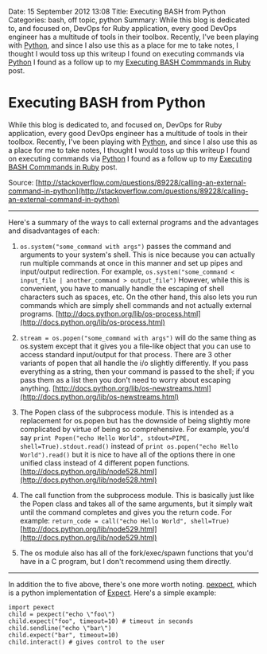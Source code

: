 Date: 15 September 2012 13:08
Title: Executing BASH from Python
Categories: bash, off topic, python
Summary: While this blog is dedicated to, and focused on, DevOps for Ruby application, every good DevOps engineer has a multitude of tools in their toolbox. Recently, I've been playing with [Python], and since I also use this as a place for me to take notes, I thought I would toss up this writeup I found on executing commands via [Python] I found as a follow up to my [Executing BASH Commmands in Ruby](http://rubyops.net/2012/09/05/executing_bash_from_ruby) post.

# Executing BASH from Python

While this blog is dedicated to, and focused on, DevOps for Ruby application, every good DevOps engineer has a multitude of tools in their toolbox. Recently, I've been playing with [Python], and since I also use this as a place for me to take notes, I thought I would toss up this writeup I found on executing commands via [Python] I found as a follow up to my [Executing BASH Commmands in Ruby](http://rubyops.net/2012/09/05/executing_bash_from_ruby) post.

Source: [http://stackoverflow.com/questions/89228/calling-an-external-command-in-python](http://stackoverflow.com/questions/89228/calling-an-external-command-in-python)

---------

Here's a summary of the ways to call external programs and the advantages and disadvantages of each:

1. `os.system("some_command with args")` passes the command and arguments to your system's shell. This is nice because you can actually run multiple commands at once in this manner and set up pipes and input/output redirection. For example, `os.system("some_command < input_file | another_command > output_file")` However, while this is convenient, you have to manually handle the escaping of shell characters such as spaces, etc. On the other hand, this also lets you run commands which are simply shell commands and not actually external programs. [http://docs.python.org/lib/os-process.html](http://docs.python.org/lib/os-process.html)

2. `stream = os.popen("some_command with args")` will do the same thing as os.system except that it gives you a file-like object that you can use to access standard input/output for that process. There are 3 other variants of popen that all handle the i/o slightly differently. If you pass everything as a string, then your command is passed to the shell; if you pass them as a list then you don't need to worry about escaping anything. [http://docs.python.org/lib/os-newstreams.html](http://docs.python.org/lib/os-newstreams.html)

3. The Popen class of the subprocess module. This is intended as a replacement for os.popen but has the downside of being slightly more complicated by virtue of being so comprehensive. For example, you'd say `print Popen("echo Hello World", stdout=PIPE, shell=True).stdout.read()` instead of `print os.popen("echo Hello World").read()` but it is nice to have all of the options there in one unified class instead of 4 different popen functions. [http://docs.python.org/lib/node528.html](http://docs.python.org/lib/node528.html)

4. The call function from the subprocess module. This is basically just like the Popen class and takes all of the same arguments, but it simply wait until the command completes and gives you the return code. For example: `return_code = call("echo Hello World", shell=True)` [http://docs.python.org/lib/node529.html](http://docs.python.org/lib/node529.html)

5. The os module also has all of the fork/exec/spawn functions that you'd have in a C program, but I don't recommend using them directly.

---------

In addition the to five above, there's one more worth noting. [pexpect](http://www.noah.org/wiki/pexpect), which is a python implementation of [Expect](http://en.wikipedia.org/wiki/Expect). Here's a simple example:

    import pexect
    child = pexpect("echo \"foo\")
    child.expect("foo", timeout=10) # timeout in seconds
    child.sendline("echo \"bar\")
    child.expect("bar", timeout=10)
    child.interact() # gives control to the user

[python]: http://www.python.org/ 
